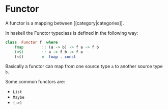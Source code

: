 # Functor

A functor is a mapping between [[category|categories]].

In haskell the Functor typeclass is defined in the following way:

```haskell
class  Functor f  where
    fmap        :: (a -> b) -> f a -> f b
    (<$)        :: a -> f b -> f a
    (<$)        =  fmap . const
```

Basically a functor can map from one source type `a` to another source type `b`.

Some common functors are:
 * `List`
 * `Maybe`
 * `(->)`
